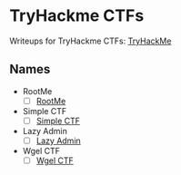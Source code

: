 # TryHackme CTFs

Writeups for TryHackme CTFs: [TryHackMe](<https://www.tryhackme.com>)

## Names

- RootMe
   - [ ] [RootMe](<https://github.com/saucea/CTFs/blob/main/TryHackMe/RootMe/RootMe.md>)
 
- Simple CTF
   - [ ] [Simple CTF](<https://github.com/saucea/CTFs/blob/main/TryHackMe/Simple%20CTF/Simple%20CTF.md>)
 
- Lazy Admin
   - [ ] [Lazy Admin](<https://github.com/saucea/CTFs/blob/main/TryHackMe/Lazy%20Admin/LazyAdmin.md>)

- Wgel CTF
   - [ ] [Wgel CTF](<https://github.com/saucea/CTFs/blob/main/TryHackMe/Wgel%20CTF/WgelCTF.md>)
